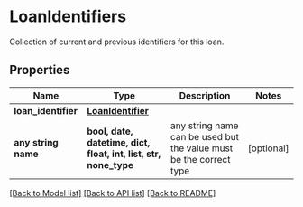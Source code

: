 # LoanIdentifiers

Collection of current and previous identifiers for this loan.

## Properties
Name | Type | Description | Notes
------------ | ------------- | ------------- | -------------
**loan_identifier** | [**LoanIdentifier**](LoanIdentifier.md) |  | 
**any string name** | **bool, date, datetime, dict, float, int, list, str, none_type** | any string name can be used but the value must be the correct type | [optional]

[[Back to Model list]](../README.md#documentation-for-models) [[Back to API list]](../README.md#documentation-for-api-endpoints) [[Back to README]](../README.md)


